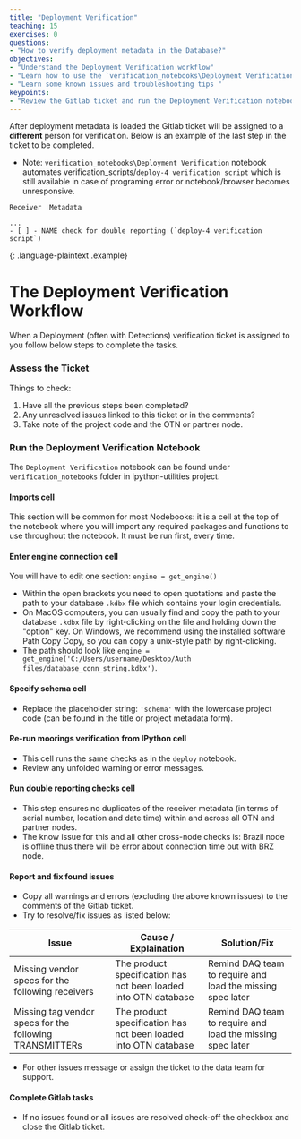 ```yaml
---
title: "Deployment Verification"
teaching: 15
exercises: 0
questions:
- "How to verify deployment metadata in the Database?"
objectives:
- "Understand the Deployment Verification workflow"
- "Learn how to use the `verification_notebooks\Deployment Verification` notebook"
- "Learn some known issues and troubleshooting tips "
keypoints:
- "Review the Gitlab ticket and run the Deployment Verification notebook"
---
```


After deployment metadata is loaded the Gitlab ticket will be assigned to a **different** person for verification.
Below is an example of the last step in the ticket to be completed.
- Note: `verification_notebooks\Deployment Verification` notebook automates verification_scripts/`deploy-4 verification script` 
which is still available in case of programing error or notebook/browser becomes unresponsive. 

~~~
Receiver  Metadata

...
- [ ] - NAME check for double reporting (`deploy-4 verification script`)

~~~
{: .language-plaintext .example}


# The Deployment Verification Workflow 
When a Deployment (often with Detections) verification ticket is assigned to you follow below steps to complete the tasks.  

### Assess the Ticket

Things to check:

1. Have all the previous steps been completed?  
1. Any unresolved issues linked to this ticket or in the comments?
1. Take note of the project code and the OTN or partner node.   


### Run the Deployment Verification Notebook

The `Deployment Verification` notebook can be found under `verification_notebooks`
folder in ipython-utilities project.

#### Imports cell
This section will be common for most Nodebooks: it is a cell at the top of the notebook where you will import any required packages and functions to use throughout the notebook. It must be run first, every time.

#### Enter engine connection cell
You will have to edit one section: `engine = get_engine()`
- Within the open brackets you need to open quotations and paste the path to your database `.kdbx` file which contains your login credentials.
- On MacOS computers, you can usually find and copy the path to your database `.kdbx` file by right-clicking on the file and holding down the "option" key. On Windows, we recommend using the installed software Path Copy Copy, so you can copy a unix-style path by right-clicking.
- The path should look like `engine = get_engine('C:/Users/username/Desktop/Auth files/database_conn_string.kdbx')`.

#### Specify schema cell
- Replace the placeholder string: `'schema'` with the lowercase project code (can be found in the title or project metadata form).

#### Re-run moorings verification from IPython cell
- This cell runs the same checks as in the `deploy` notebook.
- Review any unfolded warning or error messages.

#### Run double reporting checks cell
- This step ensures no duplicates of the receiver metadata (in terms of serial number, location and date time) within and across all OTN and partner nodes.
- The know issue for this and all other cross-node checks is: Brazil node is offline thus 
there will be error about connection time out with BRZ node.   

#### Report and fix found issues
- Copy all warnings and errors (excluding the above known issues) to the comments of the Gitlab ticket.
- Try to resolve/fix issues as listed below:

| Issue                                            | Cause / Explaination                                          | Solution/Fix                                        |
|--------------------------------------------------|---------------------------------------------------------------|-----------------------------------------------------|
| Missing vendor specs for the following receivers | The product specification has not been loaded into OTN database | Remind DAQ team to require and load the missing spec later |
| Missing tag vendor specs for the following TRANSMITTERs |The product specification has not been loaded into OTN database | Remind DAQ team to require and load the missing spec later |


- For other issues message or assign the ticket to the data team for support. 

#### Complete Gitlab tasks 

- If no issues found or all issues are resolved check-off the checkbox and close the Gitlab ticket.  

